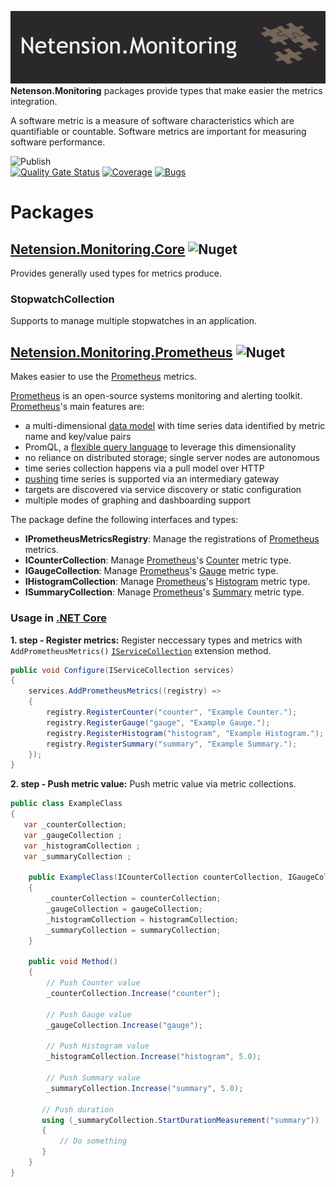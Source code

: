 ![nuget-template](https://github.com/Netension/monitoring/blob/develop/banner.png)
__Netenson.Monitoring__ packages provide types that make easier the metrics integration.

A software metric is a measure of software characteristics which are quantifiable or countable. Software metrics are important for measuring software performance.

![Publish](https://github.com/Netension/monitoring/workflows/Publish/badge.svg)<br/>
[![Quality Gate Status](https://sonarcloud.io/api/project_badges/measure?project=Netension_monitoring&metric=alert_status)](https://sonarcloud.io/dashboard?id=Netension_monitoring)
[![Coverage](https://sonarcloud.io/api/project_badges/measure?project=Netension_monitoring&metric=coverage)](https://sonarcloud.io/dashboard?id=Netension_monitoring)
[![Bugs](https://sonarcloud.io/api/project_badges/measure?project=Netension_monitoring&metric=bugs)](https://sonarcloud.io/dashboard?id=Netension_monitoring)

# Packages
## [Netension.Monitoring.Core](https://www.nuget.org/packages/Netension.Monitoring.Core/) ![Nuget](https://img.shields.io/nuget/v/Netension.Monitoring.Core?label=NuGet&logo=NuGet&style=plastic)
Provides generally used types for metrics produce.

### StopwatchCollection
Supports to manage multiple stopwatches in an application.

## [Netension.Monitoring.Prometheus](https://www.nuget.org/packages/Netension.Monitoring.Prometheus/) ![Nuget](https://img.shields.io/nuget/v/Netension.Monitoring.Prometheus?label=NuGet&logo=NuGet&style=plastic)
Makes easier to use the [Prometheus](https://prometheus.io/) metrics.

[Prometheus](https://prometheus.io/) is an open-source systems monitoring and alerting toolkit.<br/>
[Prometheus](https://prometheus.io/)'s main features are:
- a multi-dimensional [data model](https://prometheus.io/docs/concepts/data_model/) with time series data identified by metric name and key/value pairs
- PromQL, a [flexible query language](https://prometheus.io/docs/prometheus/latest/querying/basics/) to leverage this dimensionality
- no reliance on distributed storage; single server nodes are autonomous
- time series collection happens via a pull model over HTTP
- [pushing](https://prometheus.io/docs/instrumenting/pushing/) time series is supported via an intermediary gateway
- targets are discovered via service discovery or static configuration
- multiple modes of graphing and dashboarding support

The package define the following interfaces and types:
- __IPrometheusMetricsRegistry__: Manage the registrations of [Prometheus](https://prometheus.io/) metrics.
- __ICounterCollection__: Manage [Prometheus](https://prometheus.io/)'s [Counter](https://prometheus.io/docs/concepts/metric_types/#counter) metric type.
- __IGaugeCollection__: Manage [Prometheus](https://prometheus.io/)'s [Gauge](https://prometheus.io/docs/concepts/metric_types/#gauge) metric type.
- __IHistogramCollection__: Manage [Prometheus](https://prometheus.io/)'s [Histogram](https://prometheus.io/docs/concepts/metric_types/#histogram) metric type.
- __ISummaryCollection__: Manage [Prometheus](https://prometheus.io/)'s [Summary](https://prometheus.io/docs/concepts/metric_types/#summary) metric type.

### Usage in [.NET Core](https://docs.microsoft.com/en-us/dotnet/core/introduction)
__1. step - Register metrics:__ Register neccessary types and metrics with ```AddPrometheusMetrics()``` [```IServiceCollection```](https://docs.microsoft.com/en-us/dotnet/api/microsoft.extensions.dependencyinjection.iservicecollection?view=dotnet-plat-ext-3.1) extension method.
```csharp
public void Configure(IServiceCollection services)
{
    services.AddPrometheusMetrics((registry) => 
    {
        registry.RegisterCounter("counter", "Example Counter.");
        registry.RegisterGauge("gauge", "Example Gauge.");
        registry.RegisterHistogram("histogram", "Example Histogram.");
        registry.RegisterSummary("summary", "Example Summary.");
    });
}
```

__2. step - Push metric value:__ Push metric value via metric collections.

```csharp
public class ExampleClass
{
   var _counterCollection;
   var _gaugeCollection ;
   var _histogramCollection ;
   var _summaryCollection ;

    public ExampleClass(ICounterCollection counterCollection, IGaugeCollection gaugeCollection, IHistogramCollection histogramCollection, ISummaryCollection summaryCollection)
    {
        _counterCollection = counterCollection;
        _gaugeCollection = gaugeCollection;
        _histogramCollection = histogramCollection;
        _summaryCollection = summaryCollection;
    }

    public void Method()
    {
        // Push Counter value
        _counterCollection.Increase("counter");

        // Push Gauge value
        _gaugeCollection.Increase("gauge");

        // Push Histogram value
        _histogramCollection.Increase("histogram", 5.0);

        // Push Summary value
        _summaryCollection.Increase("summary", 5.0);

       // Push duration
       using (_summaryCollection.StartDurationMeasurement("summary"))
       {
           // Do something
       }
    }
}
```
